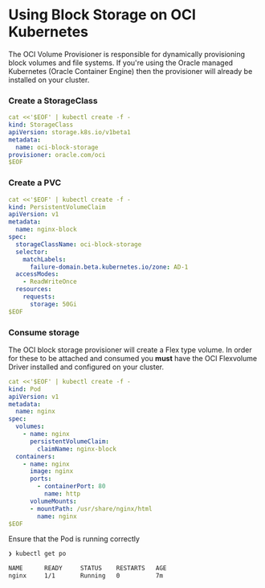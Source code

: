 # Using Block Storage on OCI Kubernetes 

The OCI Volume Provisioner is responsible for dynamically provisioning block volumes and file systems. If you're using the Oracle managed Kubernetes (Oracle Container Engine) then the provisioner will already be installed on your cluster.

### Create a StorageClass

```yaml
cat <<'$EOF' | kubectl create -f -
kind: StorageClass
apiVersion: storage.k8s.io/v1beta1
metadata:
  name: oci-block-storage
provisioner: oracle.com/oci
$EOF  
```

### Create a PVC

```yaml
cat <<'$EOF' | kubectl create -f -
kind: PersistentVolumeClaim
apiVersion: v1
metadata:
  name: nginx-block
spec:
  storageClassName: oci-block-storage
  selector:
    matchLabels:
      failure-domain.beta.kubernetes.io/zone: AD-1
  accessModes:
    - ReadWriteOnce
  resources:
    requests:
      storage: 50Gi
$EOF  
```

### Consume storage

The OCI block storage provisioner will create a Flex type volume. In order for these to be attached and consumed you **must** have the OCI Flexvolume Driver installed and configured on your cluster.

```yaml
cat <<'$EOF' | kubectl create -f -
kind: Pod
apiVersion: v1
metadata:
  name: nginx
spec:
  volumes:
    - name: nginx
      persistentVolumeClaim:
        claimName: nginx-block
  containers:
    - name: nginx
      image: nginx
      ports:
        - containerPort: 80
          name: http
      volumeMounts:
      - mountPath: /usr/share/nginx/html
        name: nginx
$EOF 
```

Ensure that the Pod is running correctly 

```sh
❯ kubectl get po

NAME      READY     STATUS    RESTARTS   AGE
nginx     1/1       Running   0          7m
```
